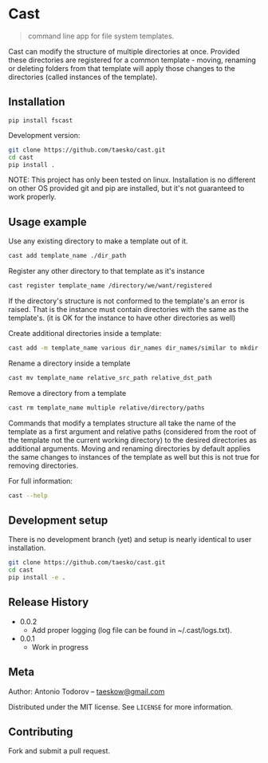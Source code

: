 # Cast
> command line app for file system templates.

Cast can modify the structure of multiple directories at once.
Provided these directories are registered for a common template - moving,
renaming or deleting folders from that template will apply those changes
to the directories (called instances of the template).


## Installation

`pip install fscast`

Development version:

```sh
git clone https://github.com/taesko/cast.git
cd cast
pip install .
```

NOTE: This project has only been tested on linux. Installation is no different
on other OS provided git and pip are installed, but it's not guaranteed to
work properly.

## Usage example

Use any existing directory to make a template out of it.
```sh
cast add template_name ./dir_path
```

Register any other directory to that template as it's instance
```sh
cast register template_name /directory/we/want/registered
```

If the directory's structure is not conformed to the template's an
error is raised. That is the instance must contain directories with the same
as the template's. (it is OK for the instance to have other directories as well)


Create additional directories inside a template:
```sh
cast add -m template_name various dir_names dir_names/similar to mkdir arguments
```

Rename a directory inside a template
```sh
cast mv template_name relative_src_path relative_dst_path
```

Remove a directory from a template
```sh
cast rm template_name multiple relative/directory/paths
```

Commands that modify a templates structure all take the name of the
template as a first argument and relative paths (considered from the
root of the template not the current working directory) to the desired
directories as additional arguments. Moving and renaming directories
by default applies the same changes to instances of the template as well
but this is not true for removing directories.

For full information:
```sh
cast --help
```

## Development setup

There is no development branch (yet) and setup is nearly identical to
user installation.
```sh
git clone https://github.com/taesko/cast.git
cd cast
pip install -e .
```

## Release History

* 0.0.2
    * Add proper logging (log file can be found in ~/.cast/logs.txt).
* 0.0.1
    * Work in progress

## Meta

Author: Antonio Todorov – taeskow@gmail.com

Distributed under the MIT license. See ``LICENSE`` for more information.

## Contributing

Fork and submit a pull request.
